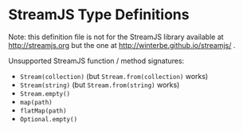# StreamJS Type Definitions

Note: this definition file is not for the StreamJS library available at http://streamjs.org but the one at
http://winterbe.github.io/streamjs/ .

Unsupported StreamJS function / method signatures:

-   `Stream(collection)` (but `Stream.from(collection)` works)
-   `Stream(string)` (but `Stream.from(string)` works)
-   `Stream.empty()`
-   `map(path)`
-   `flatMap(path)`
-   `Optional.empty()`
